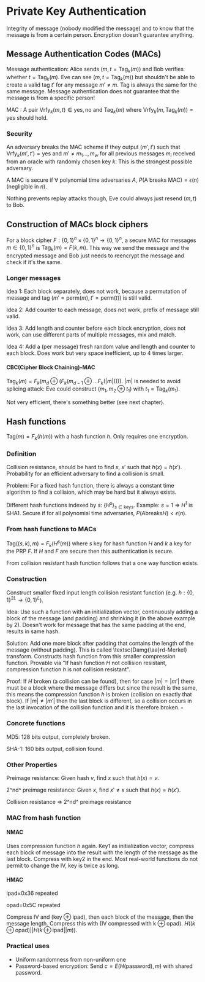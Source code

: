 # Private Key Authentication

Integrity of message (nobody modified the message) and to know that the message is from a certain person. Encryption doesn't guarantee anything.

## Message Authentication Codes (MACs)

Message authentication: Alice sends $(m, t=\text{Tag}_k(m))$ and Bob verifies whether $t=\text{Tag}_k(m)$. Eve can see $(m, t=\text{Tag}_k(m))$ but shouldn't be able to create a valid tag $t'$ for any message $m'\neq m$. Tag is always the same for the same message. Message authentication does not guarantee that the message is from a specific person!

MAC
 : A pair $\text{Vrfy}_k(m, t) \in {\text{yes}, \text{no}}$ and $\text{Tag}_k(m)$ where $\text{Vrfy}_k(m, \text{Tag}_k(m))=\text{yes}$ should hold.

### Security

An adversary breaks the MAC scheme if they output $(m', t')$ such that $\text{Vrfy}_k(m', t')=\text{yes}$ and $m'\neq m_1\dots,m_w$ for all previous messages $m_i$ received from an oracle with randomly chosen key $k$. This is the strongest possible adversary. 

A MAC is secure if $\forall$ polynomial time adversaries $A$, $P(\text{A breaks MAC})=\epsilon(n)$ (negligible in $n$).

Nothing prevents replay attacks though, Eve could always just resend $(m, t)$ to Bob.

## Construction of MACs block ciphers

For a block cipher $F:\{0,1\}^n\times\{0,1\}^n\to\{0,1\}^n$, a secure MAC for messages $m\in\{0,1\}^n$ is $\text{Tag}_k(m)=F(k,m)$. This way we send the message and the encrypted message and Bob just needs to reencrypt the message and check if it's the same.

### Longer messages

Idea 1: Each block separately, does not work, because a permutation of message and tag $(m'=\text{perm}(m), t'=\text{perm}(t))$ is still valid.

Idea 2: Add counter to each message, does not work, prefix of message still valid.

Idea 3: Add length and counter before each block encryption, does not work, can use different parts of multiple messages, mix and match.

Idea 4: Add a (per message) fresh random value and length and counter to each block. Does work but very space inefficient, up to 4 times larger.

#### CBC(Cipher Block Chaining)-MAC

$\text{Tag}_k(m) = F_k(m_d \oplus (F_k(m_{d-1}\oplus\dots F_k(|m|))))$. $|m|$ is needed to avoid splicing attack: Eve could construct $(m_1, m_2\oplus t_1)$ with $t_1=\text{Tag}_k(m_1)$.

Not very efficient, there's something better (see next chapter).

## Hash functions

$\text{Tag}(m) = F_k(h(m))$ with a hash function $h$. Only requires one encryption.

### Definition

Collision resistance, should be hard to find $x$, $x'$ such that $h(x) = h(x')$. Probability for an efficient adversary to find a collision is small.

Problem: For a fixed hash function, there is always a constant time algorithm to find a collision, which may be hard but it always exists.

Different hash functions indexed by $s$: $\{H^s\}_{s\in\text{keys}}$. Example: $s=1$ => $H^1$ is SHA1. Secure if for all polynomial time adversaries, $P(A \text{breaks} H)<\epsilon(n)$.

### From hash functions to MACs

$\text{Tag}((s, k), m) = F_k(H^s(m))$ where $s$ key for hash function $H$ and $k$ a key for the PRP $F$. If $H$ and $F$ are secure then this authentication is secure.

From collision resistant hash function follows that a one way function exists.

### Construction

Construct smaller fixed input length collision resistant function (e.g. $h:\{0, 1\}^{2L}\to\{0, 1\}^L$).

Idea: Use such a function with an initialization vector, continuously adding a block of the message (and padding) and shrinking it (in the above example by 2). Doesn't work for message that has the same padding at the end, results in same hash.

Solution: Add one more block after padding that contains the length of the message (without padding). This is called \textsc{Damg{\aa}rd-Merkel} transform. Constructs hash function from this smaller compression function. Provable via "If hash function $H$ not collision resistant, compression function $h$ is not collision resistant". 

Proof: If $H$ broken (a collision can be found), then for case $|m|=|m'|$ there must be a block where the message differs but since the result is the same, this means the compression function $h$ is broken (collision on exactly that block). If $|m|\neq|m'|$ then the last block is different, so a collision occurs in the last invocation of the collision function and it is therefore broken. $\square$

### Concrete functions

MD5: 128 bits output, completely broken.

SHA-1: 160 bits output, collision found.

### Other Properties

Preimage resistance: Given hash $v$, find $x$ such that $h(x)=v$.

2^nd^ preimage resistance: Given $x$, find $x'\neq x$ such that $h(x)=h(x')$.

Collision resistance $\Rightarrow$ 2^nd^ preimage resistance

### MAC from hash function

#### NMAC

Uses compression function $h$ again. Key1 as initialization vector, compress each block of message into the result with the length of the message as the last block. Compress with key2 in the end. Most real-world functions do not permit to change the IV, key is twice as long.

#### HMAC

ipad=0x36 repeated

opad=0x5C repeated

Compress IV and (key $\oplus$ ipad), then each block of the message, then the message length. Compress this with (IV compressed with k $\oplus$ opad). $H((k\oplus \text{opad}) || H(k \oplus \text{ipad} || m))$.

### Practical uses

- Uniform randomness from non-uniform one 
- Password-based encryption: Send $c=E(H(\text{password}),m)$ with shared password.
